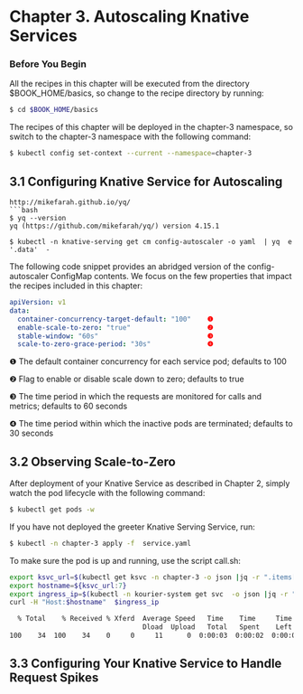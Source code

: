 # Chapter 3. Autoscaling Knative Services
### Before You Begin
All the recipes in this chapter will be executed from the directory $BOOK_HOME/basics,
so change to the recipe directory by running:
```bash
$ cd $BOOK_HOME/basics
```

The recipes of this chapter will be deployed in the chapter-3 namespace, so switch to
the chapter-3 namespace with the following command:
```bash
$ kubectl config set-context --current --namespace=chapter-3
```
## 3.1 Configuring Knative Service for Autoscaling
```
http://mikefarah.github.io/yq/
```bash
$ yq --version
yq (https://github.com/mikefarah/yq/) version 4.15.1

$ kubectl -n knative-serving get cm config-autoscaler -o yaml  | yq  e '.data'  -
```
The following code snippet provides an abridged version of the config-autoscaler ConfigMap contents. We focus on the few properties that impact the recipes included in this chapter:
```yaml
apiVersion: v1
data:
  container-concurrency-target-default: "100"    ❶
  enable-scale-to-zero: "true"                   ❷
  stable-window: "60s"                           ❸
  scale-to-zero-grace-period: "30s"              ❹ 
```
❶ The default container concurrency for each service pod; defaults to 100

❷ Flag to enable or disable scale down to zero; defaults to true

❸ The time period in which the requests are monitored for calls and metrics; defaults to 60 seconds

❹ The time period within which the inactive pods are terminated; defaults to 30 seconds

## 3.2 Observing Scale-to-Zero
After deployment of your Knative Service as described in Chapter 2, simply watch the pod lifecycle with the following command:
```bash
$ kubectl get pods -w
```
If you have not deployed the greeter Knative Serving Service, run:
```bash
$ kubectl -n chapter-3 apply -f  service.yaml
```
To make sure the pod is up and running, use the script call.sh:
```bash
export ksvc_url=$(kubectl get ksvc -n chapter-3 -o json |jq -r ".items[0].status.url")
export hostname=${ksvc_url:7}
export ingress_ip=$(kubectl -n kourier-system get svc  -o json |jq -r ".items[0].status.loadBalancer.ingress[0].ip")
curl -H "Host:$hostname"  $ingress_ip

  % Total    % Received % Xferd  Average Speed   Time    Time     Time  Current
                                 Dload  Upload   Total   Spent    Left  Speed
100    34  100    34    0     0     11      0  0:00:03  0:00:02  0:00:01    11   Hi  greeter => '9861675f8845' : 1
```
## 3.3 Configuring Your Knative Service to Handle Request Spikes